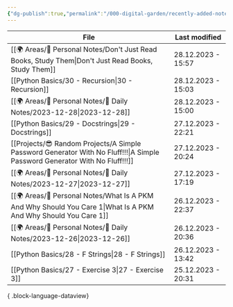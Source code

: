 ```yaml
---
{"dg-publish":true,"permalink":"/000-digital-garden/recently-added-notes/","dgPassFrontmatter":true,"noteIcon":"3","created":"2023-12-14T09:08:44.430+05:30","updated":"2023-12-14T09:12:52.432+05:30"}
---
```


| File                                                                                                                          | Last modified      |
| ----------------------------------------------------------------------------------------------------------------------------- | ------------------ |
| [[🌍 Areas/📧 Personal Notes/Don't Just Read Books, Study Them\|Don't Just Read Books, Study Them]]                        | 28.12.2023 - 15:57 |
| [[Python Basics/30 - Recursion\|30 - Recursion]]                                                                           | 28.12.2023 - 15:03 |
| [[🌍 Areas/📧 Personal Notes/📓 Daily Notes/2023-12-28\|2023-12-28]]                                                       | 28.12.2023 - 15:00 |
| [[Python Basics/29 - Docstrings\|29 - Docstrings]]                                                                         | 27.12.2023 - 22:21 |
| [[Projects/😎 Random Projects/A Simple Password Generator With No Fluff!!!\|A Simple Password Generator With No Fluff!!!]] | 27.12.2023 - 20:24 |
| [[🌍 Areas/📧 Personal Notes/📓 Daily Notes/2023-12-27\|2023-12-27]]                                                       | 27.12.2023 - 17:19 |
| [[🌍 Areas/📧 Personal Notes/What Is A PKM And Why Should You Care 1\|What Is A PKM And Why Should You Care 1]]            | 26.12.2023 - 22:37 |
| [[🌍 Areas/📧 Personal Notes/📓 Daily Notes/2023-12-26\|2023-12-26]]                                                       | 26.12.2023 - 20:36 |
| [[Python Basics/28 - F Strings\|28 - F Strings]]                                                                           | 26.12.2023 - 13:42 |
| [[Python Basics/27 - Exercise 3\|27 - Exercise 3]]                                                                         | 25.12.2023 - 20:31 |

{ .block-language-dataview}